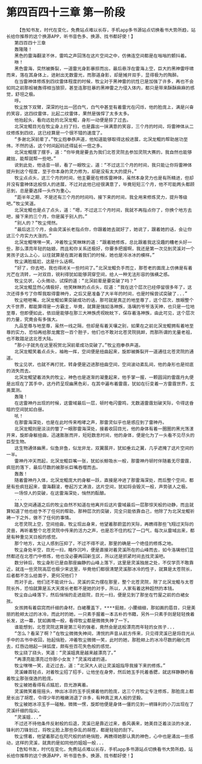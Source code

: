 # 第四百四十三章 第一阶段
        【告知书友，时代在变化，免费站点难以长存，手机app多书源站点切换看书大势所趋，站长给你推荐的这个换源APP，听书音色多、换源、找书都好使！】
       第四百四十三章
       轰隆隆！
       黑色的雷海翻滚不休，雷鸣之声回荡在这片空间之中，仿佛连空间都是在嗡嗡的颤抖着。
       咻！
       黑色雷海，突然被撕裂，一道雷光身影暴掠而出，最后悬浮在雷海上空，巨大的黑神雷呼啸而来，落在其身体上，迸射出无数雷光，而那道身影，却是摊开双手，显得极为的陶醉。
       在当雷神体修炼到四纹雷体程度的时候，牧尘对于黑神雷的抗性已是加强了许多，再也不会如同之前那般被轰得相当狼狈，甚至连那狂暴的黑神雷之力侵入体内，都只是带来酥酥麻麻的感觉，舒坦之极。
       呼。
       牧尘放下双臂，深深的吐出一团白气，白气中甚至有着雷光在闪烁，他的脸庞上，满是兴奋的笑容，这四纹雷体，比起二纹雷体，果然是强悍了太多太多。
       他抬起头，看向远处的北溟龙鲲，身形一动便是掠了过去。
       北溟龙鲲目光在牧尘身上扫了扫，也是露出一抹满意的笑容，三个月的时间，将雷神体从二纹修炼到四纹，这已经算是一个很不错的速度了。
       “多谢北溟前辈了。”牧尘抱拳恭声道，他知道能够取得这般进展，北溟龙鲲的帮助居功至伟，不然的话，这个时间起码还得延长一倍之多。
       北溟龙鲲摆了摆手，道：“你毕竟是要去为我们北苍灵院去参加灵院大赛的，我自然也能够藏拙，能帮就帮一些吧。”
       说到此处，他话音一顿，看了一眼牧尘，道：“不过这三个月的时间，我只能让你将雷神体提升到这个程度，至于你本身的灵力修为，却是没有太大的提升。”
       牧尘点点头，这三个月的时间，他主要是在修炼雷神体，虽然本身灵力也是有所精进，但却并没有雷神体这般惊人的进展，不过对此他已经很满意了，毕竟短短三个月，他不可能两头都顾忌到，总是要选择一头作为重心。
       “距半年之期，不是还有三个月的时间吗，接下来的时间，我全用来修炼灵力，提升等级吧。”牧尘笑道。
       北溟龙鲲也是点了点头，道：“嗯，不过这三个月时间，我就不再指点你了，你换个地方去吧，接下来的三个月，你是属于别人的。”
       “别人的？”牧尘愕然。
       “最后这三个月，会由灵溪长老指点你，你跟着她去就好了，她说了，跟着她的话，会让你这三个月实力大涨的。”
       北溟龙鲲嘿嘿一笑，冲着牧尘笑眯眯的道：“跟着她修炼，总比跟着我这没趣的糟老头好一些，那么漂亮年轻的姑娘，而且和你关系还极好，你要多把握啊，我还是第一次见到灵溪对一个男孩子这么上心，以往就算是在面对着我们的时候，她也是冷冰冰的模样。”
       牧尘满脸尴尬，这是什么话啊。
       “好了，你去吧，我也得闭关一些时间了。”北溟龙鲲负手而立，那苍老的面庞上仿佛是有着光芒在流转，一对双目，锐利得犹如能够洞穿空间，给人一种无法形容的强横之感。
       牧尘见状，心头微动，试探的道：“北溟前辈是要突破了吗？”
       北溟龙鲲显然心情极好，他笑眯眯的点点头，叹道：“我在这个层次已经停留很多年了，这次还得多亏了你帮我取得雷神丹，之后又是准备了大半年的时间，也是时候尝试突破了...”
       牧尘咂咂嘴，北溟龙鲲如果突破成功的话，那可就是真正的地至尊了，这个层次，放眼整个大千世界，都能算得是一方霸主，毕竟，就算是强如洛神族，洛璃的爷爷洛天神，也只是一位地至尊，但即便如此，依旧是能够在那三大神族虎视眈眈下，保存着洛神族，由此可见，这个层次的力量，究竟会有多强大。
       九品至尊与地至尊，虽然一线之隔，但却是有着天壤之别，如果在之前北溟龙鲲拥有着地至尊的实力，恐怕再给那龙魔宫一百个胆子，他们也不敢对北苍灵院挑衅，而那所谓的无量老祖，也不敢踏足这北苍大陆。
       “那小子就先在这里祝贺北溟前辈成功突破了。”牧尘抱拳恭声道。
       北溟龙鲲笑着点点头，袖袍一挥，空间便是扭曲起来，旋即被撕裂开一道通往北苍灵院的通道。
       牧尘见状，也就不再打扰，转身便是迈进那扭曲空间，空间波动紊乱间，他的身形也是彻底的消失而去。
       北溟龙鲲望着消失的牧尘，神色也是逐渐的凝重起来，他手掌一握，一颗圆润的雷霆丹丸便是出现在了其手中，这丹药呈现幽黑色彩，在其中遍布着雷霆，犹如在衍变着一方雷霆世界，玄奥莫测。
       轰隆！
       在这雷神丹出现的时候，这雷域最后一层，顿时电闪雷鸣，无数道雷霆划破天际，令得这昏暗的空间犹如白昼。
       吼！
       在那雷海深处，也是在此时传来咆哮之声，那雷灵似乎也是感应到了雷神丹。
       北溟龙鲲则是淡淡的瞥了一眼那雷海深处，接着收回目光，他的身体有着一圈圈的黑光荡漾开来，旋即身躯扭曲，迅速膨胀而开，短短数息时间，他的身体，便是化为了一头看不见尽头的巨型生物。
       这生物通体幽黑，似鱼非鱼，似龙非龙，双翼展开，犹如垂云之翼，几乎遮掩了这片空间的一半。
       雷神丹冲天而起，北溟龙鲲巨嘴一张，犹如长鲸吸水一般，那雷神丹顿时伴随着无尽雷霆，疯狂的落下，最后尽数的被那长巨嘴吞噬而去。
       轰轰！
       随着雷神丹入体，北溟龙鲲庞大的身躯一跃，直接是冲进了那雷海深处，而后整个空间，都是有些疯狂起来，雷海翻滚，卷起万丈涛浪，这片空间，犹如将会毁灭一般，声势骇人之极。
       一场惊人的突破，在这雷海深处，悄然的酝酿。
       ...
       踏入空间通道之后的牧尘自然不知道在他离开后这片雷域最后一层那惊天般的动静，而且就算知道了他也给予不了任何的帮助，那种层次的突破，完全只能依靠自己，他除了为北溟龙鲲祈祷一下之外，做不了任何的事情。
       北苍灵院上空，空间扭曲，牧尘现出身来，他望着那蔚蓝的天际，再瞧得那些飞翔过天际的灵兽，再听着整个北苍灵院中传来的活力之声，也是忍不住的松了一口气，每次从雷域出来，都是有种重见天日般的感觉。
       那个地方，太让人感到压抑了，不过不得不说，那里的确是一个绝佳的修炼之地。
       牧尘身处半空，目光一扫，略作沉吟，便是直接对着灵溪所在的山峰而去，如今洛璃他们显然都还在北苍门中修炼，他也没必要再回新生区，所以还是抓紧时间去找灵溪吧。
       数分钟后，牧尘身形已是自那座幽静的山峰上落下，这里是灵溪独居之处，不仅学员不敢靠近，就连一些灵院高层也极少来这里，毕竟他们都很清楚灵溪那冰冷的性子，就算是太苍院长，后者都不怎么给面子，更何况他们？
       而对于此，他们还不能说什么，灵溪的实力摆在那里，整个北苍灵院，除了北溟龙鲲与太苍院长外，恐怕就算是五大天席长老都不是她的对手，所以，人家有着这种超然的本钱。
       牧尘自山峰落下，然后悄悄的走进庭院，目光一扫，便是见到了那坐在竹屋之前的白裙女孩。
       女孩拥有着窈窕而纤细的身材，白裙覆盖下，****挺翘，小腰细细，那如画的眉目，只是美丽的脸颊太过的冰冷，而此时的她，一只素手握着一本古朴的书籍，另外一只素手则是轻轻挽着长发，这一幕，犹如画境一般，看得牧尘都是微微失神了一下。
       谁能想到，北苍灵院这算是第三号的强者，竟然会是这般漂亮而年轻的女孩子...
       “怎么？看呆了啊？”在牧尘微微失神间，清悦的声音从前方传来，只见得灵溪已是将目光从手中的古书中收回，抬起俏脸，冲着牧尘微微一笑，此时的她，那脸颊上的冰冷尽数的融化而去，红唇边翘起一抹弧度，颇有些百花失色般的感觉。
       牧尘挠了挠头，笑道：“灵溪姐真是越来越漂亮了。”
       “再漂亮能漂亮过你那小女友？”灵溪戏谑的道。
       牧尘嘿嘿一笑，走近过去，道：“北溟大人说让灵溪姐指导我接下来的修炼。”
       灵溪螓首轻点，对着牧尘招了招手，让他坐在身旁，然后她玉手托着香腮，就这样静静的看着牧尘那张俊逸的脸庞。
       牧尘被她看得有点尴尬，目光游离着。
       灵溪微笑着摇摇头，伸出冰凉的玉手抚摸着他的脸庞，这三个月牧尘专注修炼，那脸庞上都是长出了胡茬，令得少年的稚嫩消退了许多，有种真正男人般的坚毅。
       牧尘被她冰凉玉手一碰触，微微一愣，旋即他便是身体一僵的见到一柄锋利的小刀出现在了灵溪纤细的指尖。
       “灵溪姐...”
       不过还不待他条件反射般的后退，灵溪已是靠近过来，香风袭来，她美目泛着淡淡的水波，锋利的刀锋划过，将牧尘脸上那些杂乱的胡茬，都是轻轻的刮下。
       牧尘愣着，他望着那近在咫尺般的娇艳俏脸，再瞧得她那认真的神色，心中也是涌出一些感动，这样的灵溪，就真的是如同他的姐姐一般...
       【告知书友，时代在变化，免费站点难以长存，手机app多书源站点切换看书大势所趋，站长给你推荐的这个换源APP，听书音色多、换源、找书都好使！】